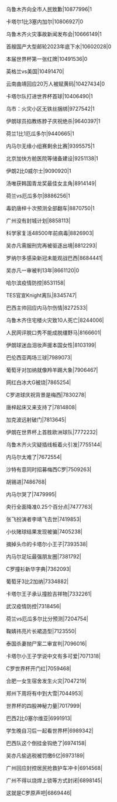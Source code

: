 乌鲁木齐向全市人民致歉|10877996|1

卡塔尔1比3塞内加尔|10806927|0

乌鲁木齐火灾事故新闻发布会|10666149|1

首艘国产大型邮轮2023年底下水|10602028|0

本届世界杯第一张红牌|10491536|0

英格兰vs美国|10491470|

云南曲靖回应20万人被赋黄码|10427434|0

卡塔尔队打进世界杯首球|10406490|1

乌市：火灾小区无铁丝捆绑|9727542|1

伊朗球员掐教练脖子庆祝绝杀|9640397|1

荷兰1比1厄瓜多尔|9440665|1

内马尔无缘小组赛剩余比赛|9395575|1

北京加快方舱医院等储备建设|9251138|1

伊朗2比0威尔士|9090920|1

汤唯获韩国青龙奖最佳女主角|8914149|

荷兰vs厄瓜多尔|8886256|1

毒奶唐梓十次预测全部翻车|8870750|1

广州没有封城计划|8858113|

科学家复活48500年前病毒|8826903|

吴亦凡需服刑完再被驱逐出境|8812293|

罗纳尔多感染新冠未能观战巴西|8684441|

吴亦凡一审被判13年|8661120|0

哈尔滨疫情防控|8531158|

TES官宣Knight离队|8345747|

巴西主帅回应内马尔伤情|8272533|

乌鲁木齐住宅楼火灾致10人死亡|8244006|

人民网评脱口秀不能成脱缰野马|8166601|

伊朗球迷血泪妆声援本国女性|8103199|

巴伦西亚两场三球|7989073|

葡萄牙对加纳就像羚羊踢大象|7906467|

网红白冰大G被烧|7865254|

C罗进球庆祝背景是梅西|7830278|

唐梓起床又来支持了|7814808|

加克波远射破门|7813645|

伊朗在世界杯上首胜欧洲球队|7772232|

乌鲁木齐火灾疑插线板着火引发|7755144|

内马尔太难了|7672554|

沙特有意同时招募梅西C罗|7509263|

胡锡进|7486768|

内马尔哭了|7479995|

央行全面降准0.25个百分点|7477763|

张飞扮演者李靖飞去世|7419853|

小伙赌球结果发现被骗|7405238|

摘掉头巾的卡塔尔小王子|7393538|

内马尔足坛最强朋友圈|7381792|

C罗撞衫新华字典|7362093|

葡萄牙3比2加纳|7334882|

卡塔尔王子承认撞脸吉祥物|7332261|

武汉疫情防控|7318456|

荷兰vs厄瓜多尔比分预测|7204754|

鞠婧祎亮片长裙造型|7123550|

泰国杀妻抛尸案二审宣判|7096016|

卡塔尔小王子学说中文有多可爱|7071318|

C罗世界杯开门红|7059468|

合肥一女生宿舍发生火灾|7047219|

郑州下周将有中到大雪|7044953|

世界杯的四股神秘力量|7017999|

巴西2比0塞尔维亚|6991913|

学生晚自习后一起看世界杯|6989342|

巴西队这个倒挂金钩绝了|6974158|

吴亦凡偷逃税被罚缴6亿|6973189|

广州回应封控居民抢救护车冲卡|6914568|

广州不得以烧焊上锁等方式封闭|6898145|

这就是C罗原声吧|6869446|

